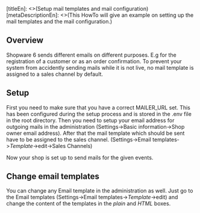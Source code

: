 [titleEn]: <>(Setup mail templates and mail configuration)
[metaDescriptionEn]: <>(This HowTo will give an example on setting up the mail templates and the mail configuration.)

## Overview

Shopware 6 sends different emails on different purposes. E.g for the registration of a customer or as an order confirmation. To prevent your system from accidently sending mails while it is not live, no mail template is assigned to a sales channel by default.

## Setup

First you need to make sure that you have a correct MAILER_URL set. This has been configured during the setup process and is stored in the .env file in the root directory.
Then you need to setup your email address for outgoing mails in the administration (Settings->Basic information->Shop owner email address).
After that the mail template which should be sent have to be assigned to the sales channel. (Settings->Email templates->_Template_->edit->Sales Channels)

Now your shop is set up to send mails for the given events.

## Change email templates
You can change any Email template in the administration as well. Just go to the Email templates (Settings->Email templates->_Template_->edit) and change the content of the templates in the _plain_ and _HTML_ boxes.
